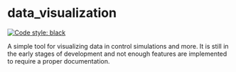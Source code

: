 # data_visualization

[![Code style: black](https://img.shields.io/badge/code%20style-black-000000.svg)](https://github.com/psf/black)

A simple tool for visualizing data in control simulations and more.
It is still in the early stages of development and not enough features are
implemented to require a proper documentation.
